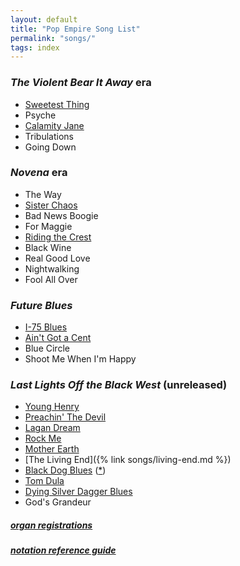 ```yaml
---
layout: default
title: "Pop Empire Song List"
permalink: "songs/"
tags: index
---
```


### *The Violent Bear It Away* era ###

 + [Sweetest Thing](sweetest-thing.txt)
 + Psyche
 + [Calamity Jane](calamity-jane)
 + Tribulations
 + Going Down

### *Novena* era ###

 + The Way
 + [Sister Chaos](sister-chaos.txt)
 + Bad News Boogie
 + For Maggie
 + [Riding the Crest](RIDING%20THE%20CREST.txt)
 + Black Wine
 + Real Good Love
 + Nightwalking
 + Fool All Over

### *Future Blues* ###

 + [I-75 Blues](i-75-blues)
 + [Ain't Got a Cent](aint-got-a-cent)
 + Blue Circle
 + Shoot Me When I'm Happy

### *Last Lights Off the Black West* (unreleased) ###

 + [Young Henry](young-henry)
 + [Preachin' The Devil](preachin-the-devil)
 + [Lagan Dream](LAGAN%20DREAM.txt)
 + [Rock Me](rock-me)
 + [Mother Earth](mother-earth)
 + [The Living End]({% link songs/living-end.md %})
 + [Black Dog Blues](/songs/black-dog/) ([*](/songs/black-dog-alt/))
 + [Tom Dula](tom-dula)
 + [Dying Silver Dagger Blues](silver-dagger.txt)
 + God's Grandeur

##### [organ registrations](../misc/hammond-reg-llotbw.html)  
##### [notation reference guide](reference)
